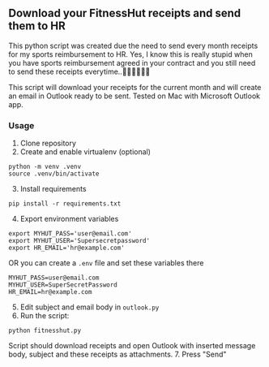 ## Download your FitnessHut receipts and send them to HR

This python script was created due the need to send every month receipts for my sports reimbursement to HR. 
Yes, I know this is really stupid when you have sports reimbursement agreed in your contract and you still need to send these receipts everytime..🤦🏽‍♂️🤦🏽‍♂️

This script will download your receipts for the current month and will create an email in Outlook ready to be sent. Tested on Mac with Microsoft Outlook app.

### Usage
1. Clone repository
2. Create and enable virtualenv (optional)
```
python -m venv .venv
source .venv/bin/activate
```
3. Install requirements
```
pip install -r requirements.txt
```
4. Export environment variables
```
export MYHUT_PASS='user@email.com'
export MYHUT_USER='Supersecretpassword'
export HR_EMAIL='hr@example.com'
```
OR you can create a `.env` file and set these variables there
```
MYHUT_PASS=user@email.com
MYHUT_USER=SuperSecretPassword
HR_EMAIL=hr@example.com
```
5. Edit subject and email body in `outlook.py`
6. Run the script:
```
python fitnesshut.py
```
Script should download receipts and open Outlook with inserted message body, subject and these receipts as attachments.
7. Press "Send"